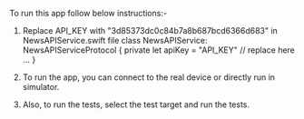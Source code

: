 To run this app follow below instructions:-

1. Replace API_KEY with "3d85373dc0c84b7a8b687bcd6366d683" in NewsAPIService.swift file 
  class NewsAPIService: NewsAPIServiceProtocol {
    private let apiKey = "API_KEY" // replace here
    ...
    }

2. To run the app, you can connect to the real device or directly run in simulator.
3. Also, to run the tests, select the test target and run the tests.
